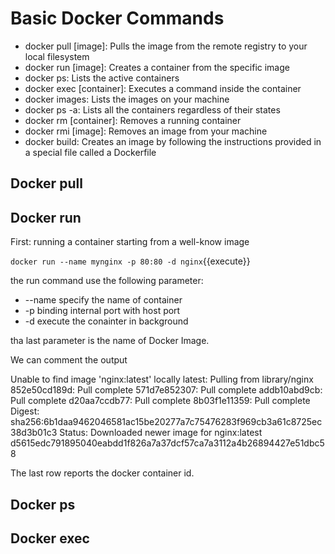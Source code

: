 # Basic Docker Commands

- docker pull [image]: Pulls the image from the remote
registry to your local filesystem
- docker run [image]: Creates a container from the specific image
- docker ps: Lists the active containers
- docker exec [container]: Executes a command inside the container
- docker images: Lists the images on your machine
- docker ps -a: Lists all the containers regardless of their states
- docker rm [container]: Removes a running container
- docker rmi [image]: Removes an image from your machine
- docker build: Creates an image by following the instructions provided in a special file called a Dockerfile

## Docker pull

## Docker run

First: running a container starting from a well-know image

`docker run --name mynginx -p 80:80 -d nginx`{{execute}}

the run command use the following parameter: 

- --name specify the name of container
- -p binding internal port with host port
- -d execute the conainter in background 

tha last parameter is the name of Docker Image.

We can comment the output

Unable to find image 'nginx:latest' locally <i></i>
latest: Pulling from library/nginx          <i></i>
852e50cd189d: Pull complete                 <i></i>
571d7e852307: Pull complete                 <i></i>
addb10abd9cb: Pull complete                 <i></i>
d20aa7ccdb77: Pull complete                 <i></i>
8b03f1e11359: Pull complete                 <i></i>
Digest: sha256:6b1daa9462046581ac15be20277a7c75476283f969cb3a61c8725ec38d3b01c3
Status: Downloaded newer image for nginx:latest
d5615edc791895040eabdd1f826a7a37dcf57ca7a3112a4b26894427e51dbc58

The last row reports the docker container id. 

## Docker ps

## Docker exec